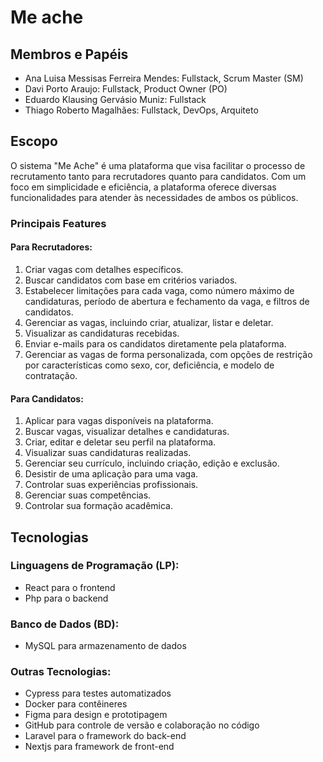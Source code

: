 # Me ache

## Membros e Papéis
- Ana Luisa Messisas Ferreira Mendes: Fullstack, Scrum Master (SM)
- Davi Porto Araujo: Fullstack, Product Owner (PO)
- Eduardo Klausing Gervásio Muniz: Fullstack
- Thiago Roberto Magalhães: Fullstack, DevOps, Arquiteto

## Escopo
O sistema "Me Ache" é uma plataforma que visa facilitar o processo de recrutamento tanto para recrutadores quanto para candidatos. Com um foco em simplicidade e eficiência, a plataforma oferece diversas funcionalidades para atender às necessidades de ambos os públicos.

### Principais Features
#### Para Recrutadores:
1. Criar vagas com detalhes específicos.
2. Buscar candidatos com base em critérios variados.
3. Estabelecer limitações para cada vaga, como número máximo de candidaturas, período de abertura e fechamento da vaga, e filtros de candidatos.
4. Gerenciar as vagas, incluindo criar, atualizar, listar e deletar.
5. Visualizar as candidaturas recebidas.
6. Enviar e-mails para os candidatos diretamente pela plataforma.
7. Gerenciar as vagas de forma personalizada, com opções de restrição por características como sexo, cor, deficiência, e modelo de contratação.

#### Para Candidatos:
1. Aplicar para vagas disponíveis na plataforma.
2. Buscar vagas, visualizar detalhes e candidaturas.
3. Criar, editar e deletar seu perfil na plataforma.
4. Visualizar suas candidaturas realizadas.
5. Gerenciar seu currículo, incluindo criação, edição e exclusão.
6. Desistir de uma aplicação para uma vaga.
7. Controlar suas experiências profissionais.
8. Gerenciar suas competências.
9. Controlar sua formação acadêmica.

## Tecnologias
### Linguagens de Programação (LP):
- React para o frontend
- Php para o backend

### Banco de Dados (BD):
- MySQL para armazenamento de dados

### Outras Tecnologias:
- Cypress para testes automatizados
- Docker para contêineres
- Figma para design e prototipagem
- GitHub para controle de versão e colaboração no código
- Laravel para o framework do back-end
- Nextjs para framework de front-end

